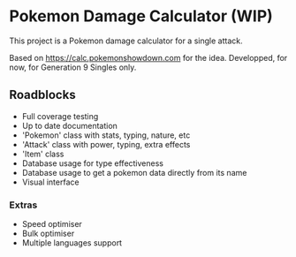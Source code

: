# Pokemon Damage Calculator (WIP)

This project is a Pokemon damage calculator for a single attack.

Based on https://calc.pokemonshowdown.com for the idea. Developped, for now, for Generation 9 Singles only.

## Roadblocks
- Full coverage testing
- Up to date documentation
- 'Pokemon' class with stats, typing, nature, etc
- 'Attack' class with power, typing, extra effects
- 'Item' class
- Database usage for type effectiveness
- Database usage to get a pokemon data directly from its name
- Visual interface
### Extras
- Speed optimiser
- Bulk optimiser
- Multiple languages support
